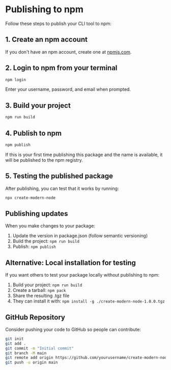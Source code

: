 # Publishing to npm

Follow these steps to publish your CLI tool to npm:

## 1. Create an npm account

If you don't have an npm account, create one at [npmjs.com](https://www.npmjs.com/signup).

## 2. Login to npm from your terminal

```bash
npm login
```

Enter your username, password, and email when prompted.

## 3. Build your project

```bash
npm run build
```

## 4. Publish to npm

```bash
npm publish
```

If this is your first time publishing this package and the name is available, it will be published to the npm registry.

## 5. Testing the published package

After publishing, you can test that it works by running:

```bash
npx create-modern-node
```

## Publishing updates

When you make changes to your package:

1. Update the version in package.json (follow semantic versioning)
2. Build the project: `npm run build`
3. Publish: `npm publish`

## Alternative: Local installation for testing

If you want others to test your package locally without publishing to npm:

1. Build your project: `npm run build`
2. Create a tarball: `npm pack`
3. Share the resulting .tgz file
4. They can install it with: `npm install -g ./create-modern-node-1.0.0.tgz`

## GitHub Repository

Consider pushing your code to GitHub so people can contribute:

```bash
git init
git add .
git commit -m "Initial commit"
git branch -M main
git remote add origin https://github.com/yourusername/create-modern-node.git
git push -u origin main
```
